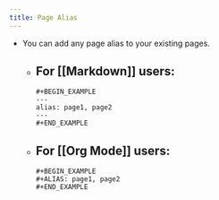 ```yaml
---
title: Page Alias
---
```


- You can add any page alias to your existing pages.
    - For [[Markdown]] users:
        -
          #+BEGIN_EXAMPLE
          ---
          alias: page1, page2
          ---
          #+END_EXAMPLE
    - For [[Org Mode]] users:
        -
          #+BEGIN_EXAMPLE
          #+ALIAS: page1, page2
          #+END_EXAMPLE